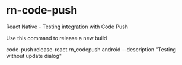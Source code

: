 # rn-code-push
React Native - Testing integration with Code Push


Use this command to release a new build


code-push release-react rn_codepush android --description "Testing without update dialog"